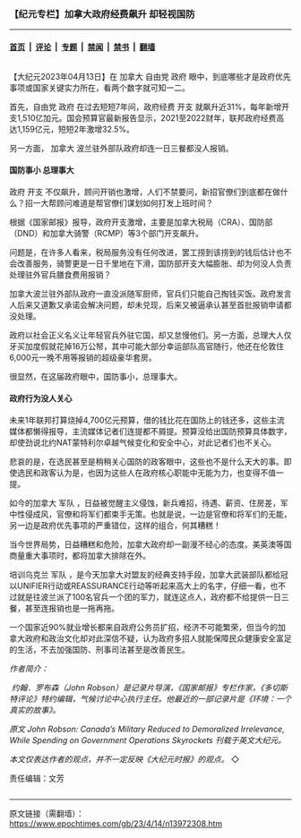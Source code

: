 ### 【纪元专栏】加拿大政府经费飙升 却轻视国防

---

#### [首页](../../../..?n13972308) &nbsp;|&nbsp; [评论](../../../../../epoch-comment?n13972308) &nbsp;|&nbsp; [专题](../../../../../epoch-special?n13972308) &nbsp;|&nbsp; [禁闻](../../../../../epoch-news?n13972308) &nbsp;|&nbsp; [禁书](../../../../../books?n13972308) &nbsp;|&nbsp; [翻墙](https://github.com/gfw-breaker/nogfw/blob/master/README.md?n13972308)


<div class="column" id="artbody" itemprop="articleBody">
 <!-- article content begin -->
 <p>
  【大纪元2023年04月13日】在
  <ok href="https://www.epochtimes.com/gb/tag/%E5%8A%A0%E6%8B%BF%E5%A4%A7.html">
   加拿大
  </ok>
  自由党
  <ok href="https://www.epochtimes.com/gb/tag/%E6%94%BF%E5%BA%9C.html">
   政府
  </ok>
  眼中，到底哪些才是政府优先事项或国家关键实力所在，看两个数字就可知一二。
 </p>
 <p>
  首先，自由党
  <ok href="https://www.epochtimes.com/gb/tag/%E6%94%BF%E5%BA%9C.html">
   政府
  </ok>
  在过去短短7年间，政府经费
  <ok href="https://www.epochtimes.com/gb/tag/%E5%BC%80%E6%94%AF.html">
   开支
  </ok>
  就飙升近31%，每年新增开支1,510亿加元。国会预算官最新报告显示，2021至2022财年，联邦政府经费高达1,159亿元，短短2年激增32.5%。
 </p>
 <p>
  另一方面，
  <ok href="https://www.epochtimes.com/gb/tag/%E5%8A%A0%E6%8B%BF%E5%A4%A7.html">
   加拿大
  </ok>
  波兰驻外部队政府却连一日三餐都没人报销。
 </p>
 <h4>
  国防事小 总理事大
 </h4>
 <p>
  政府
  <ok href="https://www.epochtimes.com/gb/tag/%E5%BC%80%E6%94%AF.html">
   开支
  </ok>
  不仅飙升，顾问开销也激增，人们不禁要问，新招官僚们到底都在做什么？招一大帮顾问难道是帮官僚们谋划如何打发上班时间？
 </p>
 <p>
  根据《国家邮报》报导，政府开支激增，主要是加拿大税局（CRA）、国防部（DND）和加拿大骑警（RCMP）等3个部门开支飙升。
 </p>
 <p>
  问题是，在许多人看来，税局服务没有任何改进，罢工捞到该捞到的钱后估计也不会改善服务，骑警更是一日千里地在下滑，国防部开支大幅膨胀、却为何没人负责处理驻外官兵膳食费用报销？
 </p>
 <p>
  加拿大波兰驻外部队政府一直没派随军厨师，官兵们只能自己掏钱买饭。政府发言人后来又道歉又承诺会解决问题，却未兑现，后来又被逼承认甚至首批报销申请都没处理。
 </p>
 <p>
  政府以社会正义名义让年轻官兵外驻它国，却又怠慢他们。另一方面，总理大人仅牙买加度假就花掉16万公帑，其中可能大部分幸运部队高官随行，他还在伦敦住6,000元一晚不用等报销的超级豪华套房。
 </p>
 <p>
  很显然，在这届政府眼中，国防事小，总理事大。
 </p>
 <h4>
  政府行为没人关心
 </h4>
 <p>
  未来1年联邦打算烧掉4,700亿元预算，借的钱比花在国防上的钱还多，这些主流媒体都懒得报导，主流媒体记者们连提都不屑提。预算没给出国防预算具体数字，却使劲说北约NAT蒙特利尔卓越气候变化和安全中心，对此记者们也不关心。
 </p>
 <p>
  悲哀的是，在选民甚至是稍稍关心国防的政客眼中，这些也不是什么天大的事。即使选民和政客认为是，也因为这些人在政府核心职能中无能为力，也变得不值一提。
 </p>
 <p>
  如今的加拿大
  <ok href="https://www.epochtimes.com/gb/tag/%E5%86%9B%E9%98%9F.html">
   军队
  </ok>
  ，日益被觉醒主义侵蚀，新兵难招，待遇、薪资、住房差，军中性侵成风，官僚和将军们都束手无策。也就是说，一边是官僚和将军们的无能，另一边是政府优先事项的严重错位，这样的组合，何其糟糕！
 </p>
 <p>
  当今世界局势，日益糟糕和危险，加拿大政府却一副漫不经心的态度。美英澳等国商量重大事项时，都将加拿大排除在外。
 </p>
 <p>
  培训乌克兰
  <ok href="https://www.epochtimes.com/gb/tag/%E5%86%9B%E9%98%9F.html">
   军队
  </ok>
  ，是今天加拿大对盟友的经典支持手段，加拿大武装部队都给冠以UNIFIER行动或REASSURANCE行动等听起来高大上的名字，仔细一看，也不过就是往波兰派了100名官兵一个团的军力，就连这点人，政府都不给提供一日三餐，甚至连报销也是一拖再拖。
 </p>
 <p>
  一个国家近90%就业增长都来自政府公务员扩招，经济不可能繁荣，但当今的加拿大政府和政治文化却对此深信不疑，认为政府多招人就能保障民众健康安全富足的生活，不去加强国防、刑事司法甚至是改善民生。
 </p>
 <p>
  <em>
   作者简介：
  </em>
 </p>
 <p>
  <em>
   <ok href="https://i.epochtimes.com/assets/uploads/2023/04/id13972344-JohnRobson.jpg">
    <img alt="" class="wp-image-13972344 alignleft" src="https://i.epochtimes.com/assets/uploads/2023/04/id13972344-JohnRobson.jpg"/>
   </ok>
   约翰．罗布森（John Robson）是记录片导演，《国家邮报》专栏作家，《多切斯特评论》特约编辑，气候讨论中心执行主任。他最近的一部记录片是《环境：一个真实的故事》。
  </em>
 </p>
 <p>
  <em>
   原文
   <ok href="https://www.theepochtimes.com/john-robson-canadas-military-reduced-to-demoralized-irrelevance-while-spending-on-government-operations-skyrockets_5184658.html">
    John Robson: Canada’s Military Reduced to Demoralized Irrelevance, While Spending on Government Operations Skyrockets
   </ok>
   刊载于英文大纪元。
  </em>
 </p>
 <p>
  <em>
   本文仅表达作者的观点，并不一定反映《大纪元时报》的观点。
  </em>
  ◇
 </p>
 <p>
  责任编辑：文芳
 </p>
 <!-- article content end -->
</div>


---

原文链接（需翻墙）：https://www.epochtimes.com/gb/23/4/14/n13972308.htm